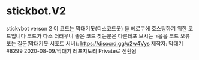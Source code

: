 # stickbot.V2
stickvbot verson 2
이 코드는 막대기봇(디스코드봇) 을 헤로쿠에 호스팅하기 위한 코드입니다
코드가 다소 더러우니 좋은 코드 찾는분은 다른레포 보시는ㄱ읍읍
코드 오류 또는 질문(막대기봇 서포트 서버):
https://disocrd.gg/u2w4Vys
제작자: 막대기#8299
2020-08-09/막대기 레포지토리 Private로 전환됨
